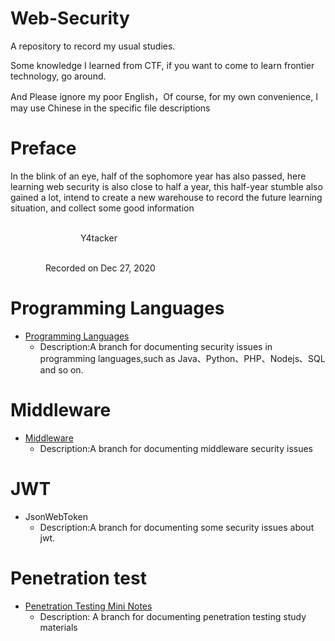 # Web-Security
A repository to record my usual studies.

Some knowledge I learned from CTF, if you want to come to learn frontier technology, go around.

And Please ignore my poor English，Of course, for my own convenience, I may use Chinese in the specific file descriptions

# Preface

In the blink of an eye, half of the sophomore year has also passed, here learning web security is also close to half a year, this half-year stumble also gained a lot, intend to create a new warehouse to record the future learning situation, and collect some good information

&emsp;&emsp;&emsp;&emsp;&emsp;&emsp;&emsp;&emsp;&emsp;&emsp;&emsp;&emsp;&emsp;&emsp;&emsp;&emsp;&emsp;&emsp;&emsp;&emsp;&emsp;&emsp;&emsp;&emsp;&emsp;&emsp;&emsp;&emsp;&emsp;&emsp;&emsp;&emsp;&emsp;&emsp;&emsp;&emsp;&emsp;&emsp;&emsp;&emsp;&emsp;&emsp;&emsp;&emsp;Y4tacker

 &emsp;&emsp;&emsp;&emsp;&emsp;&emsp;&emsp;&emsp;&emsp;&emsp;&emsp;&emsp;&emsp;&emsp;&emsp;&emsp;&emsp;&emsp;&emsp;&emsp;&emsp;&emsp;&emsp;&emsp;&emsp;&emsp;&emsp;&emsp;&emsp;&emsp;&emsp;&emsp;&emsp;&emsp;&emsp;&emsp;&emsp;&emsp;&emsp;&emsp;Recorded on Dec 27, 2020	



# Programming Languages

- [Programming Languages](https://github.com/Stakcery/Web-Security/tree/main/ProgrammingLanguages)
  - Description:A branch for documenting security issues in programming languages,such as Java、Python、PHP、Nodejs、SQL and so on.

# Middleware

- [Middleware](Middleware)
  - Description:A branch for documenting middleware security issues

# JWT

- JsonWebToken
  - Description:A branch for documenting some security issues about jwt.

# Penetration test

- [Penetration Testing Mini Notes](https://github.com/Stakcery/Web-Security/tree/main/PenetrationTest/vulnstack)
  - Description: A branch for documenting penetration testing study materials

